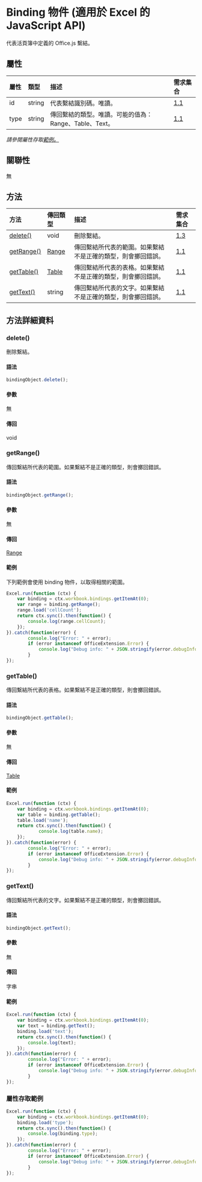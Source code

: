 # <a name="binding-object-javascript-api-for-excel"></a>Binding 物件 (適用於 Excel 的 JavaScript API)

代表活頁簿中定義的 Office.js 繫結。

## <a name="properties"></a>屬性

| 屬性	       | 類型	    |描述| 需求集合|
|:---------------|:--------|:----------|:----|
|id|string|代表繫結識別碼。唯讀。|[1.1](../requirement-sets/excel-api-requirement-sets.md)|
|type|string|傳回繫結的類型。唯讀。可能的值為：Range、Table、Text。|[1.1](../requirement-sets/excel-api-requirement-sets.md)|

_請參閱屬性存取[範例。](#property-access-examples)_

## <a name="relationships"></a>關聯性
無


## <a name="methods"></a>方法

| 方法           | 傳回類型    |描述| 需求集合|
|:---------------|:--------|:----------|:----|
|[delete()](#delete)|void|刪除繫結。|[1.3](../requirement-sets/excel-api-requirement-sets.md)|
|[getRange()](#getrange)|[Range](range.md)|傳回繫結所代表的範圍。如果繫結不是正確的類型，則會擲回錯誤。|[1.1](../requirement-sets/excel-api-requirement-sets.md)|
|[getTable()](#gettable)|[Table](table.md)|傳回繫結所代表的表格。如果繫結不是正確的類型，則會擲回錯誤。|[1.1](../requirement-sets/excel-api-requirement-sets.md)|
|[getText()](#gettext)|string|傳回繫結所代表的文字。如果繫結不是正確的類型，則會擲回錯誤。|[1.1](../requirement-sets/excel-api-requirement-sets.md)|

## <a name="method-details"></a>方法詳細資料


### <a name="delete"></a>delete()
刪除繫結。

#### <a name="syntax"></a>語法
```js
bindingObject.delete();
```

#### <a name="parameters"></a>參數
無

#### <a name="returns"></a>傳回
void

### <a name="getrange"></a>getRange()
傳回繫結所代表的範圍。如果繫結不是正確的類型，則會擲回錯誤。

#### <a name="syntax"></a>語法
```js
bindingObject.getRange();
```

#### <a name="parameters"></a>參數
無

#### <a name="returns"></a>傳回
[Range](range.md)

#### <a name="examples"></a>範例
下列範例會使用 binding 物件，以取得相關的範圍。

```js
Excel.run(function (ctx) { 
    var binding = ctx.workbook.bindings.getItemAt(0);
    var range = binding.getRange();
    range.load('cellCount');
    return ctx.sync().then(function() {
        console.log(range.cellCount);
    });
}).catch(function(error) {
        console.log("Error: " + error);
        if (error instanceof OfficeExtension.Error) {
            console.log("Debug info: " + JSON.stringify(error.debugInfo));
        }
});
```


### <a name="gettable"></a>getTable()
傳回繫結所代表的表格。如果繫結不是正確的類型，則會擲回錯誤。

#### <a name="syntax"></a>語法
```js
bindingObject.getTable();
```

#### <a name="parameters"></a>參數
無

#### <a name="returns"></a>傳回
[Table](table.md)

#### <a name="examples"></a>範例
```js
Excel.run(function (ctx) { 
    var binding = ctx.workbook.bindings.getItemAt(0);
    var table = binding.getTable();
    table.load('name');
    return ctx.sync().then(function() {
            console.log(table.name);
    });
}).catch(function(error) {
        console.log("Error: " + error);
        if (error instanceof OfficeExtension.Error) {
            console.log("Debug info: " + JSON.stringify(error.debugInfo));
        }
});
```


### <a name="gettext"></a>getText()
傳回繫結所代表的文字。如果繫結不是正確的類型，則會擲回錯誤。

#### <a name="syntax"></a>語法
```js
bindingObject.getText();
```

#### <a name="parameters"></a>參數
無

#### <a name="returns"></a>傳回
字串

#### <a name="examples"></a>範例

```js
Excel.run(function (ctx) { 
    var binding = ctx.workbook.bindings.getItemAt(0);
    var text = binding.getText();
    binding.load('text');
    return ctx.sync().then(function() {
        console.log(text);
    });
}).catch(function(error) {
        console.log("Error: " + error);
        if (error instanceof OfficeExtension.Error) {
            console.log("Debug info: " + JSON.stringify(error.debugInfo));
        }
});
```

### <a name="property-access-examples"></a>屬性存取範例

```js
Excel.run(function (ctx) { 
    var binding = ctx.workbook.bindings.getItemAt(0);
    binding.load('type');
    return ctx.sync().then(function() {
        console.log(binding.type);
    });
}).catch(function(error) {
        console.log("Error: " + error);
        if (error instanceof OfficeExtension.Error) {
            console.log("Debug info: " + JSON.stringify(error.debugInfo));
        }
});
```
